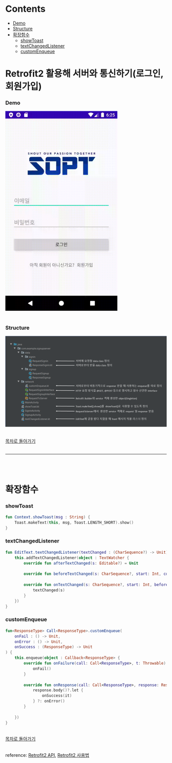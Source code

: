 # Contents
* [Demo](#Demo)
* [Structure](#Structure)
* [확장함수](#확장함수)
	* [showToast](#showToast)
	* [textChangedListener](#textChangedListener)
	* [customEnqueue](#customEnqueue)

# Retrofit2 활용해 서버와 통신하기(로그인, 회원가입)
### Demo
<img src="/img/seminar3/server.gif" alt="hw01 demo" width="350"><br><br>

### Structure
![01](/img/seminar3/structure.png)

<br>[목차로 돌아가기](#Contents)<br><br>
<hr><br><br>

# 확장함수

### showToast
```kotlin
fun Context.showToast(msg : String) {
    Toast.makeText(this, msg, Toast.LENGTH_SHORT).show()
}
```
### textChangedListener
```kotlin
fun EditText.textChangedListener(textChanged : (CharSequence?) -> Unit) {
    this.addTextChangedListener(object : TextWatcher {
        override fun afterTextChanged(s: Editable?) = Unit

        override fun beforeTextChanged(s: CharSequence?, start: Int, count: Int, after: Int) = Unit

        override fun onTextChanged(s: CharSequence?, start: Int, before: Int, count: Int) {
            textChanged(s)
        }
    })
}
```
### customEnqueue
```kotlin
fun<ResponseType> Call<ResponseType>.customEnqueue(
    onFail : () -> Unit,
    onError : () -> Unit,
    onSuccess : (ResponseType) -> Unit
) {
    this.enqueue(object : Callback<ResponseType> {
        override fun onFailure(call: Call<ResponseType>, t: Throwable) {
            onFail()
        }

        override fun onResponse(call: Call<ResponseType>, response: Response<ResponseType>) {
            response.body()?.let {
                onSuccess(it)
            } ?: onError()
        }

    })
}
```

<br>[목차로 돌아가기](#Contents)<br><br>

reference: [Retrofit2 API](https://square.github.io/retrofit/2.x/retrofit/retrofit2/http/package-summary.html), [Retrofit2 사용법](https://medium.com/mindorks/understand-how-does-retrofit-work-c9e264131f4a)